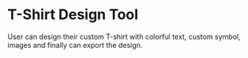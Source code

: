 # T-Shirt Design Tool

User can design their custom T-shirt with colorful text, custom symbol, images and finally can export the design.
